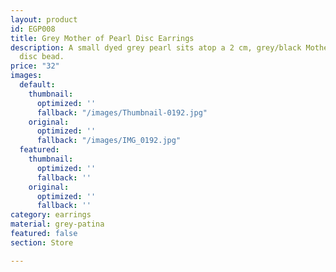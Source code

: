 ```yaml
---
layout: product
id: EGP008
title: Grey Mother of Pearl Disc Earrings
description: A small dyed grey pearl sits atop a 2 cm, grey/black Mother of Pearl
  disc bead.
price: "32"
images:
  default:
    thumbnail:
      optimized: ''
      fallback: "/images/Thumbnail-0192.jpg"
    original:
      optimized: ''
      fallback: "/images/IMG_0192.jpg"
  featured:
    thumbnail:
      optimized: ''
      fallback: ''
    original:
      optimized: ''
      fallback: ''
category: earrings
material: grey-patina
featured: false
section: Store

---
```


